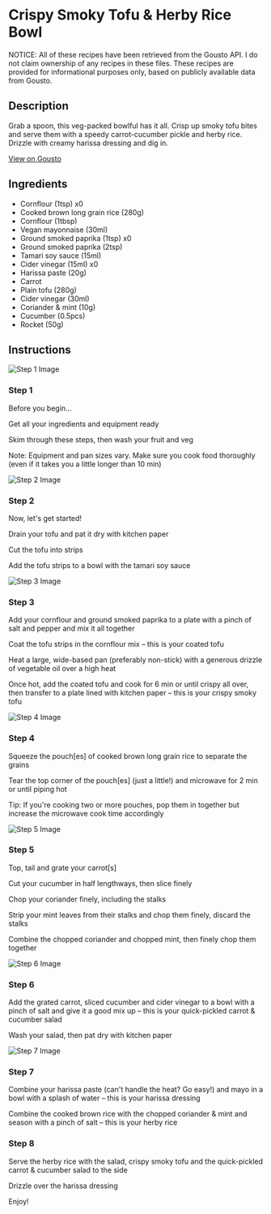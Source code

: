 # Crispy Smoky Tofu & Herby Rice Bowl

NOTICE: All of these recipes have been retrieved from the Gousto API. I do not claim ownership of any recipes in these files. These recipes are provided for informational purposes only, based on publicly available data from Gousto.

## Description

Grab a spoon, this veg-packed bowlful has it all. Crisp up smoky tofu bites and serve them with a speedy carrot-cucumber pickle and herby rice. Drizzle with creamy harissa dressing and dig in.

[View on Gousto](https://www.gousto.co.uk/recipes/cookbook/crispy-harissa-tofu-rice-bowl)

## Ingredients

- Cornflour (1tsp) x0
- Cooked brown long grain rice (280g)
- Cornflour (1tbsp)
- Vegan mayonnaise (30ml)
- Ground smoked paprika (1tsp) x0
- Ground smoked paprika (2tsp)
- Tamari soy sauce (15ml)
- Cider vinegar (15ml) x0
- Harissa paste (20g)
- Carrot
- Plain tofu (280g)
- Cider vinegar (30ml)
- Coriander & mint (10g)
- Cucumber (0.5pcs)
- Rocket (50g)

## Instructions

![Step 1 Image](https://production-media.gousto.co.uk/cms/recipe-step-image/Admin10mm-Step-1-1-1654013159429-x200.jpg)

### Step 1

Before you begin...

Get all your ingredients and equipment ready

Skim through these steps, then wash your fruit and veg

Note: Equipment and pan sizes vary. Make sure you cook food thoroughly (even if it takes you a little longer than 10 min)

![Step 2 Image](https://production-media.gousto.co.uk/cms/recipe-step-image/Step-2-1654013164131-x200.jpg)

### Step 2

Now, let's get started!

Drain your tofu and pat it dry with kitchen paper

Cut the tofu into strips

Add the tofu strips to a bowl with the tamari soy sauce

![Step 3 Image](https://production-media.gousto.co.uk/cms/recipe-step-image/Step-3-1654013169105-x200.jpg)

### Step 3

Add your cornflour and ground smoked paprika to a plate with a pinch of salt and pepper and mix it all together

Coat the tofu strips in the cornflour mix – this is your coated tofu

Heat a large, wide-based pan (preferably non-stick) with a generous drizzle of vegetable oil over a high heat

Once hot, add the coated tofu and cook for 6 min or until crispy all over, then transfer to a plate lined with kitchen paper – this is your crispy smoky tofu

![Step 4 Image](https://production-media.gousto.co.uk/cms/recipe-step-image/Step-4-1654013174441-x200.jpg)

### Step 4

Squeeze the pouch[es] of cooked brown long grain rice to separate the grains

Tear the top corner of the pouch[es] (just a little!) and microwave for 2 min or until piping hot

Tip: If you're cooking two or more pouches, pop them in together but increase the microwave cook time accordingly

![Step 5 Image](https://production-media.gousto.co.uk/cms/recipe-step-image/Step-5-1654013180849-x200.jpg)

### Step 5

Top, tail and grate your carrot[s]

Cut your cucumber in half lengthways, then slice finely

Chop your coriander finely, including the stalks

Strip your mint leaves from their stalks and chop them finely, discard the stalks

Combine the chopped coriander and chopped mint, then finely chop them together

![Step 6 Image](https://production-media.gousto.co.uk/cms/recipe-step-image/Step-6-1654013185745-x200.jpg)

### Step 6

Add the grated carrot, sliced cucumber and cider vinegar to a bowl with a pinch of salt and give it a good mix up – this is your quick-pickled carrot & cucumber salad

Wash your salad, then pat dry with kitchen paper

![Step 7 Image](https://production-media.gousto.co.uk/cms/recipe-step-image/Step-7-1654013190456-x200.jpg)

### Step 7

Combine your harissa paste (can't handle the heat? Go easy!) and mayo in a bowl with a splash of water – this is your harissa dressing

Combine the cooked brown rice with the chopped coriander & mint and season with a pinch of salt – this is your herby rice

### Step 8

Serve the herby rice with the salad, crispy smoky tofu and the quick-pickled carrot & cucumber salad to the side

Drizzle over the harissa dressing

Enjoy!


